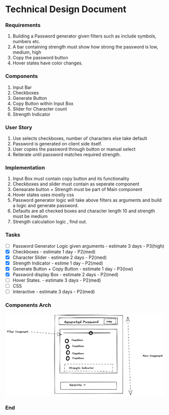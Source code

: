 # Technical Design Document


### Requirements

1. Building a Password generator given filters such as include symbols, numbers etc.
2. A bar containing strength must show how strong the password is low, medium, high
3. Copy the password button
4. Hover states have color changes.


### Components

1. Input Bar
2. Checkboxes 
3. Generate Button
4. Copy Button within Input Box
5. Slider for Character count
6. Strength Indicator 


### User Story

1. Use selects checkboxes, number of characters else take default
2. Password is generated on client side itself.
3. User copies the password through button or manual select
4. Reiterate until password matches required strength.


### Implementation

1. Input Box must contain copy button and its functionality
2. Checkboxes and slider must contain as seperate component
3. Genearate button + Strength must be part of Main component
4. Hover states uses mostly css
5. Password generator logic will take above filters as arguments and build a logic and generate password.
6. Defaults are all checked boxes and character length 10 and strength must be medium
7. Strength calculation logic , find out.


### Tasks

- [ ] Password Generator Logic given arguments - estimate 3 days - P3(high)
- [x] Checkboxes - estimate 1 day - P2(med)
- [x] Character Slider  - estimate 2 days - P2(med)
- [x] Strength Indicator - estime 1 day - P2(med)
- [x] Generate Button + Copy Button - estimate 1 day - P3(low)
- [x] Password display Box - estimate 2 days - P2(med)
- [ ] Hover States. - estimate 3 days - P2(med)
- [ ] CSS
- [ ] Interactive - estimate 3 days - P2(med)

### Components Arch

![](docs/components.png?version%3D1662362739808)

### End

